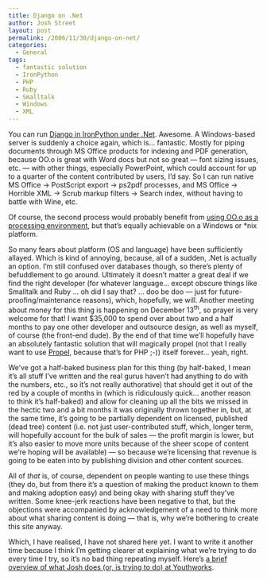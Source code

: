 ```yaml
---
title: Django on .Net
author: Josh Street
layout: post
permalink: /2006/11/30/django-on-net/
categories:
  - General
tags:
  - fantastic solution
  - IronPython
  - PHP
  - Ruby
  - Smalltalk
  - Windows
  - XML
---
```

You can run [Django in IronPython under .Net][1]. Awesome. A Windows-based server is suddenly a choice again, which is&#8230; fantastic. Mostly for piping documents through MS Office products for indexing and PDF generation, because OO.o is great with Word docs but not so great &#8212; font sizing issues, etc. &#8212; with other things, especially PowerPoint, which could account for up to a quarter of the content contributed by users, I&#8217;d say. So I can run native MS Office -> PostScript export -> ps2pdf processes, and MS Office -> Horrible XML -> Scrub markup filters -> Search index, without having to battle with Wine, etc.

Of course, the second process would probably benefit from [using OO.o as a processing environment][2], but that&#8217;s equally achievable on a Windows or \*nix platform.

So many fears about platform (OS and language) have been sufficiently allayed. Which is kind of annoying, because, all of a sudden, .Net is actually an option. I&#8217;m still confused over databases though, so there&#8217;s plenty of befuddlement to go around. Ultimately it doesn&#8217;t matter a great deal if we find the right developer (for whatever language&#8230; except obscure things like Smalltalk and Ruby &#8230; oh did I say that? &#8230; doo be doo &#8212; just for future-proofing/maintenance reasons), which, hopefully, we will. Another meeting about money for this thing is happening on December 13<sup>th</sup>, so prayer is very welcome for that! I want $35,000 to spend over about two and a half months to pay one other developer and outsource design, as well as myself, of course (the front-end dude). By the end of that time we&#8217;ll hopefully have an absolutely fantastic solution that will magically propel (not that I really want to use [Propel][3], because that&#8217;s for PHP ;-)) itself forever&#8230; yeah, right.

We&#8217;ve got a half-baked business plan for this thing (by half-baked, I mean it&#8217;s all stuff I&#8217;ve written and the real gurus haven&#8217;t had anything to do with the numbers, etc., so it&#8217;s not really authorative) that should get it out of the red by a couple of months in (which is ridiculously quick&#8230; another reason to think it&#8217;s half-baked) and allow for cleaning up all the bits we missed in the hectic two and a bit months it was originally thrown together in, but, at the same time, it&#8217;s going to be partially dependent on licensed, published (dead tree) content (i.e. not just user-contributed stuff, which, longer term, will hopefully account for the bulk of sales &#8212; the profit margin is lower, but it&#8217;s also easier to move more units because of the sheer scope of content we&#8217;re hoping will be available) &#8212; so because we&#8217;re licensing that revenue is going to be eaten into by publishing division and other content sources.

All of *that* is, of course, dependent on people wanting to use these things (they do, but from there it&#8217;s a question of making the product known to them and making adoption easy) and being okay with sharing stuff they&#8217;ve written. Some knee-jerk reactions have been negative to that, but the objections were accompanied by acknowledgement of a need to think more about what sharing content is doing &#8212; that is, why we&#8217;re bothering to create this site anyway.

Which, I have realised, I have not shared here yet. I want to write it another time because I think I&#8217;m getting clearer at explaining what we&#8217;re trying to do every time I try, so it&#8217;s no bad thing repeating myself. Here&#8217;s [a brief overview of what Josh does (or, is trying to do) at Youthworks][4].

 [1]: http://d.hatena.ne.jp/perezvon/20061030/1162209668
 [2]: http://docvert.com/
 [3]: http://propel.phpdb.org/trac/
 [4]: /blog/2006/11/30/what-josh-does-at-youthworks